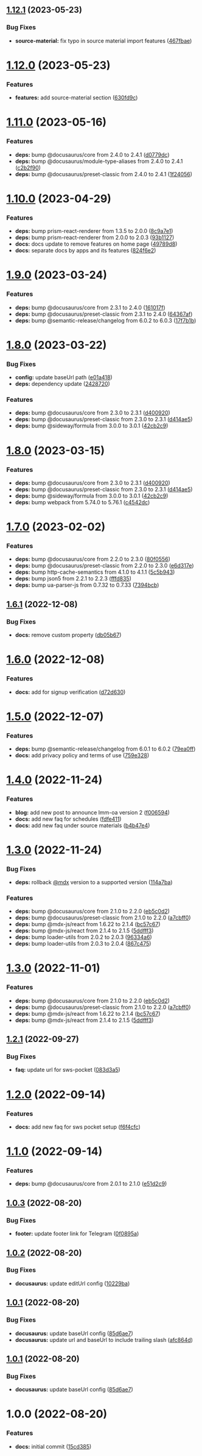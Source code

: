 ## [1.12.1](https://github.com/sws2apps/sws2apps-docs/compare/v1.12.0...v1.12.1) (2023-05-23)


### Bug Fixes

* **source-material:** fix typo in source material import features ([467fbae](https://github.com/sws2apps/sws2apps-docs/commit/467fbae4a34959a30fc1b5bb175506f1ef1d786c))

# [1.12.0](https://github.com/sws2apps/sws2apps-docs/compare/v1.11.0...v1.12.0) (2023-05-23)


### Features

* **features:** add source-material section ([630fd9c](https://github.com/sws2apps/sws2apps-docs/commit/630fd9c70206df3ae029ac58321d8989ee1e24b2))

# [1.11.0](https://github.com/sws2apps/sws2apps-docs/compare/v1.10.0...v1.11.0) (2023-05-16)


### Features

* **deps:** bump @docusaurus/core from 2.4.0 to 2.4.1 ([d0779dc](https://github.com/sws2apps/sws2apps-docs/commit/d0779dcf8b7b157529570c5ed523977e8020942a))
* **deps:** bump @docusaurus/module-type-aliases from 2.4.0 to 2.4.1 ([c2b2f90](https://github.com/sws2apps/sws2apps-docs/commit/c2b2f9011fdb9c9aeeeb0a53fe367243c029ba98))
* **deps:** bump @docusaurus/preset-classic from 2.4.0 to 2.4.1 ([1f24056](https://github.com/sws2apps/sws2apps-docs/commit/1f2405674542af67845224ed33921d2fe79e112a))

# [1.10.0](https://github.com/sws2apps/sws2apps-docs/compare/v1.9.0...v1.10.0) (2023-04-29)


### Features

* **deps:** bump prism-react-renderer from 1.3.5 to 2.0.0 ([8c9a7e1](https://github.com/sws2apps/sws2apps-docs/commit/8c9a7e137b8d00c0dd8f8f9ee5700dc0a50811ce))
* **deps:** bump prism-react-renderer from 2.0.0 to 2.0.3 ([93b1127](https://github.com/sws2apps/sws2apps-docs/commit/93b112704e55afc8b54fd96929e106af555fcf8f))
* **docs:** docs update to remove features on home page ([49789d8](https://github.com/sws2apps/sws2apps-docs/commit/49789d8b91c051c3b5f83c8ca02b1f8879809102))
* **docs:** separate docs by apps and its features ([824f6e2](https://github.com/sws2apps/sws2apps-docs/commit/824f6e20ac1f10961abf39dfd273bf5a46cc580c))

# [1.9.0](https://github.com/sws2apps/sws2apps-docs/compare/v1.8.0...v1.9.0) (2023-03-24)


### Features

* **deps:** bump @docusaurus/core from 2.3.1 to 2.4.0 ([161017f](https://github.com/sws2apps/sws2apps-docs/commit/161017fd7677d1cba902c19e40e19d196b39ad47))
* **deps:** bump @docusaurus/preset-classic from 2.3.1 to 2.4.0 ([64367af](https://github.com/sws2apps/sws2apps-docs/commit/64367afd3669a60c9249bf1b2ab2306059c76e9b))
* **deps:** bump @semantic-release/changelog from 6.0.2 to 6.0.3 ([17f7b1b](https://github.com/sws2apps/sws2apps-docs/commit/17f7b1b3dc38ea837cbe389ac60d9602d5285975))

# [1.8.0](https://github.com/sws2apps/sws2apps-docs/compare/v1.7.0...v1.8.0) (2023-03-22)


### Bug Fixes

* **config:** update baseUrl path ([e01a418](https://github.com/sws2apps/sws2apps-docs/commit/e01a4185481dc589298454981e1846be61ade845))
* **deps:** dependency update ([2428720](https://github.com/sws2apps/sws2apps-docs/commit/2428720cbae1400fe25d71064a8775b2c9a76ce0))


### Features

* **deps:** bump @docusaurus/core from 2.3.0 to 2.3.1 ([d400920](https://github.com/sws2apps/sws2apps-docs/commit/d400920072692d60f36ad21eaf9a4fc20cf2afea))
* **deps:** bump @docusaurus/preset-classic from 2.3.0 to 2.3.1 ([d414ae5](https://github.com/sws2apps/sws2apps-docs/commit/d414ae54ad016aa7b6295d750550a75ec59cbeff))
* **deps:** bump @sideway/formula from 3.0.0 to 3.0.1 ([42cb2c9](https://github.com/sws2apps/sws2apps-docs/commit/42cb2c9755c22674bbac5c8f8bf38c90e01aae20))

# [1.8.0](https://github.com/sws2apps/sws2apps-docs/compare/v1.7.0...v1.8.0) (2023-03-15)


### Features

* **deps:** bump @docusaurus/core from 2.3.0 to 2.3.1 ([d400920](https://github.com/sws2apps/sws2apps-docs/commit/d400920072692d60f36ad21eaf9a4fc20cf2afea))
* **deps:** bump @docusaurus/preset-classic from 2.3.0 to 2.3.1 ([d414ae5](https://github.com/sws2apps/sws2apps-docs/commit/d414ae54ad016aa7b6295d750550a75ec59cbeff))
* **deps:** bump @sideway/formula from 3.0.0 to 3.0.1 ([42cb2c9](https://github.com/sws2apps/sws2apps-docs/commit/42cb2c9755c22674bbac5c8f8bf38c90e01aae20))
* **deps:** bump webpack from 5.74.0 to 5.76.1 ([c4542dc](https://github.com/sws2apps/sws2apps-docs/commit/c4542dcd9eb447a1a9e6f5a7a7046a46499121fc))

# [1.7.0](https://github.com/sws2apps/sws2apps-docs/compare/v1.6.1...v1.7.0) (2023-02-02)


### Features

* **deps:** bump @docusaurus/core from 2.2.0 to 2.3.0 ([80f0556](https://github.com/sws2apps/sws2apps-docs/commit/80f055627369a48fd05e44671bc8da5f34a7edc3))
* **deps:** bump @docusaurus/preset-classic from 2.2.0 to 2.3.0 ([e6d317e](https://github.com/sws2apps/sws2apps-docs/commit/e6d317e292fc828e1aca43dcb2c0da366b2f8483))
* **deps:** bump http-cache-semantics from 4.1.0 to 4.1.1 ([5c5b943](https://github.com/sws2apps/sws2apps-docs/commit/5c5b943f0d45b3c1c0b1b46081c4e166bd390ac7))
* **deps:** bump json5 from 2.2.1 to 2.2.3 ([fffd835](https://github.com/sws2apps/sws2apps-docs/commit/fffd8352c78078729a37a683dad8d8616eb97caf))
* **deps:** bump ua-parser-js from 0.7.32 to 0.7.33 ([7394bcb](https://github.com/sws2apps/sws2apps-docs/commit/7394bcbf278ef1c7e0716ef016cf31077d249f13))

## [1.6.1](https://github.com/sws2apps/sws2apps-docs/compare/v1.6.0...v1.6.1) (2022-12-08)


### Bug Fixes

* **docs:** remove custom property ([db05b67](https://github.com/sws2apps/sws2apps-docs/commit/db05b67e1810a30c4d014070de0d75e599b57d32))

# [1.6.0](https://github.com/sws2apps/sws2apps-docs/compare/v1.5.0...v1.6.0) (2022-12-08)


### Features

* **docs:** add for signup verification ([d72d630](https://github.com/sws2apps/sws2apps-docs/commit/d72d630fb3c294061b89597fab114c602f7f23b6))

# [1.5.0](https://github.com/sws2apps/sws2apps-docs/compare/v1.4.0...v1.5.0) (2022-12-07)


### Features

* **deps:** bump @semantic-release/changelog from 6.0.1 to 6.0.2 ([79ea0ff](https://github.com/sws2apps/sws2apps-docs/commit/79ea0ff04b4bed2d43ff1f9c03f47897f1b29116))
* **docs:** add privacy policy and terms of use ([759e328](https://github.com/sws2apps/sws2apps-docs/commit/759e32843a9d10b195c325cb41f2f4753ae1b9c6))

# [1.4.0](https://github.com/sws2apps/sws2apps-docs/compare/v1.3.0...v1.4.0) (2022-11-24)


### Features

* **blog:** add new post to announce lmm-oa version 2 ([f006594](https://github.com/sws2apps/sws2apps-docs/commit/f006594cf30ea2d48916bfe83e6fc7ddef89e4b8))
* **docs:** add new faq for schedules ([fdfe411](https://github.com/sws2apps/sws2apps-docs/commit/fdfe411913ff5c6e19b2b0859e36c7756a4273c5))
* **docs:** add new faq under source materials ([b4b47e4](https://github.com/sws2apps/sws2apps-docs/commit/b4b47e4e8b584ca262cde4654f13bc3cded5e396))

# [1.3.0](https://github.com/sws2apps/sws2apps-docs/compare/v1.2.1...v1.3.0) (2022-11-24)


### Bug Fixes

* **deps:** rollback [@mdx](https://github.com/mdx) version to a supported version ([114a7ba](https://github.com/sws2apps/sws2apps-docs/commit/114a7bac388e306f8326551b32c2d5733d7029c7))


### Features

* **deps:** bump @docusaurus/core from 2.1.0 to 2.2.0 ([eb5c0d2](https://github.com/sws2apps/sws2apps-docs/commit/eb5c0d2157f4ca1d2121965d154eb5760c469bf2))
* **deps:** bump @docusaurus/preset-classic from 2.1.0 to 2.2.0 ([a7cbff0](https://github.com/sws2apps/sws2apps-docs/commit/a7cbff0222f168bfff21b9374ca03129c523e6f3))
* **deps:** bump @mdx-js/react from 1.6.22 to 2.1.4 ([bc57c67](https://github.com/sws2apps/sws2apps-docs/commit/bc57c67280f87f1c1111d01b565dc0c979681a7e))
* **deps:** bump @mdx-js/react from 2.1.4 to 2.1.5 ([5ddfff3](https://github.com/sws2apps/sws2apps-docs/commit/5ddfff3e96d03db88a7cdd71574c8bd36556d39a))
* **deps:** bump loader-utils from 2.0.2 to 2.0.3 ([96334a6](https://github.com/sws2apps/sws2apps-docs/commit/96334a6a7faeccdaca213a39a740b22013bb034b))
* **deps:** bump loader-utils from 2.0.3 to 2.0.4 ([867c475](https://github.com/sws2apps/sws2apps-docs/commit/867c47503ef40b0e852a18d469d69f46544fb3f8))

# [1.3.0](https://github.com/sws2apps/sws2apps-docs/compare/v1.2.1...v1.3.0) (2022-11-01)


### Features

* **deps:** bump @docusaurus/core from 2.1.0 to 2.2.0 ([eb5c0d2](https://github.com/sws2apps/sws2apps-docs/commit/eb5c0d2157f4ca1d2121965d154eb5760c469bf2))
* **deps:** bump @docusaurus/preset-classic from 2.1.0 to 2.2.0 ([a7cbff0](https://github.com/sws2apps/sws2apps-docs/commit/a7cbff0222f168bfff21b9374ca03129c523e6f3))
* **deps:** bump @mdx-js/react from 1.6.22 to 2.1.4 ([bc57c67](https://github.com/sws2apps/sws2apps-docs/commit/bc57c67280f87f1c1111d01b565dc0c979681a7e))
* **deps:** bump @mdx-js/react from 2.1.4 to 2.1.5 ([5ddfff3](https://github.com/sws2apps/sws2apps-docs/commit/5ddfff3e96d03db88a7cdd71574c8bd36556d39a))

## [1.2.1](https://github.com/sws2apps/sws2apps-docs/compare/v1.2.0...v1.2.1) (2022-09-27)


### Bug Fixes

* **faq:** update url for sws-pocket ([083d3a5](https://github.com/sws2apps/sws2apps-docs/commit/083d3a58209a00a1908176a1867ef4d0bda35a6b))

# [1.2.0](https://github.com/sws2apps/sws2apps-docs/compare/v1.1.0...v1.2.0) (2022-09-14)


### Features

* **docs:** add new faq for sws pocket setup ([f6f4cfc](https://github.com/sws2apps/sws2apps-docs/commit/f6f4cfc82b08785f35a0a3e13c8aa1d0262b96b3))

# [1.1.0](https://github.com/sws2apps/sws2apps-docs/compare/v1.0.3...v1.1.0) (2022-09-14)


### Features

* **deps:** bump @docusaurus/core from 2.0.1 to 2.1.0 ([e51d2c9](https://github.com/sws2apps/sws2apps-docs/commit/e51d2c921b7d9b93b965353e6bc5af154dfdbfb6))

## [1.0.3](https://github.com/sws2apps/sws2apps-docs/compare/v1.0.2...v1.0.3) (2022-08-20)


### Bug Fixes

* **footer:** update footer link for Telegram ([0f0895a](https://github.com/sws2apps/sws2apps-docs/commit/0f0895a233307d4f585180dd2c425ddf2bdef87a))

## [1.0.2](https://github.com/sws2apps/sws2apps-docs/compare/v1.0.1...v1.0.2) (2022-08-20)


### Bug Fixes

* **docusaurus:** update editUrl config ([10229ba](https://github.com/sws2apps/sws2apps-docs/commit/10229ba16ffe3c8bd2382a8581343064ed654f2e))

## [1.0.1](https://github.com/sws2apps/sws2apps-docs/compare/v1.0.0...v1.0.1) (2022-08-20)


### Bug Fixes

* **docusaurus:** update baseUrl config ([85d6ae7](https://github.com/sws2apps/sws2apps-docs/commit/85d6ae7e4d85cccae2076f2a473bd300a2dca648))
* **docusaurus:** update url and baseUrl to include trailing slash ([afc864d](https://github.com/sws2apps/sws2apps-docs/commit/afc864d8b654c9bfd31aa1715483486266614084))

## [1.0.1](https://github.com/sws2apps/sws2apps-docs/compare/v1.0.0...v1.0.1) (2022-08-20)


### Bug Fixes

* **docusaurus:** update baseUrl config ([85d6ae7](https://github.com/sws2apps/sws2apps-docs/commit/85d6ae7e4d85cccae2076f2a473bd300a2dca648))

# 1.0.0 (2022-08-20)


### Features

* **docs:** initial commit ([15cd385](https://github.com/sws2apps/sws2apps-docs/commit/15cd385834cf8b4d15859de1f8875f54fade000c))
